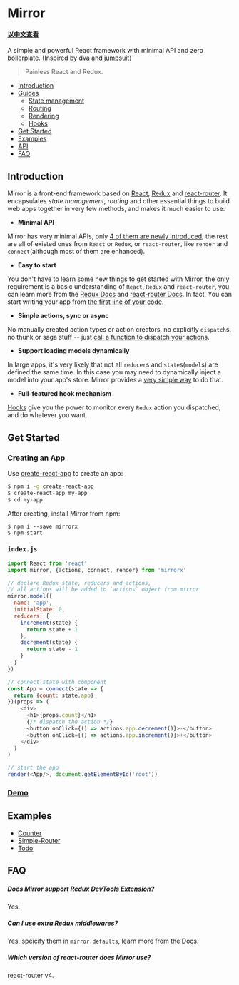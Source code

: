 # Mirror

#### [以中文查看](https://github.com/mirrorjs/mirror/blob/master/README_zh.md)

A simple and powerful React framework with minimal API and zero boilerplate. (Inspired by [dva](https://github.com/dvajs/dva) and [jumpsuit](https://github.com/jumpsuit/jumpsuit))

> Painless React and Redux.

* [Introduction](#introduction)
* [Guides](https://github.com/mirrorjs/mirror/blob/master/docs/guides.md)
  * [State management](https://github.com/mirrorjs/mirror/blob/master/docs/guides.md#state-management)
  * [Routing](https://github.com/mirrorjs/mirror/blob/master/docs/guides.md#routing)
  * [Rendering](https://github.com/mirrorjs/mirror/blob/master/docs/guides.md#rendering)
  * [Hooks](https://github.com/mirrorjs/mirror/blob/master/docs/guides.md#hooks)
* [Get Started](#get-started)
* [Examples](#examples)
* [API](https://github.com/mirrorjs/mirror/blob/master/docs/api.md)
* [FAQ](#faq)

## Introduction

Mirror is a front-end framework based on [React](https://facebook.github.io/react), [Redux](http://redux.js.org/docs/introduction/) and [react-router](https://github.com/ReactTraining/react-router). It encapsulates *state management*, *routing* and other essential things to build web apps together in very few methods, and makes it much easier to use:

* **Minimal API**

Mirror has very minimal APIs, only [4 of them are newly introduced](https://github.com/mirrorjs/mirror/blob/master/docs/api.md), the rest are all of existed ones from `React` or `Redux`, or `react-router`, like `render` and `connect`(although most of them are enhanced).

* **Easy to start**

You don't have to learn some new things to get started with Mirror, the only requirement is a basic understanding of `React`, `Redux` and `react-router`, you can learn more from the [Redux Docs](http://redux.js.org/docs/introduction/) and [react-router Docs](https://github.com/ReactTraining/react-router). In fact, You can start writing your app from [the first line of your code](#get-started).

* **Simple actions, sync or async**

No manually created action types or action creators, no explicitly `dispatch`s, no thunk or saga stuff -- just [call a function to dispatch your actions](https://github.com/mirrorjs/mirror/blob/master/docs/api.md#actions).

* **Support loading models dynamically**

In large apps, it's very likely that not all `reducer`s and `state`s(`model`s) are defined the same time. In this case you may need to dynamically inject a model into your app's store. Mirror provides a [very simple way](https://github.com/mirrorjs/mirror/blob/master/docs/api.md#rendercomponent-container-callback) to do that.

* **Full-featured hook mechanism**

[Hooks](https://github.com/mirrorjs/mirror/blob/master/docs/api.md#mirrorhookaction-getstate-) give you the power to monitor every `Redux` action you dispatched, and do whatever you want.


## Get Started

### Creating an App

Use [create-react-app](https://github.com/facebookincubator/create-react-app) to create an app:

```sh
$ npm i -g create-react-app
$ create-react-app my-app
$ cd my-app
```

After creating, install Mirror from npm:

```
$ npm i --save mirrorx
$ npm start
```

### `index.js`

```js
import React from 'react'
import mirror, {actions, connect, render} from 'mirrorx'

// declare Redux state, reducers and actions,
// all actions will be added to `actions` object from mirror
mirror.model({
  name: 'app',
  initialState: 0,
  reducers: {
    increment(state) {
      return state + 1
    },
    decrement(state) {
      return state - 1
    }
  }
})

// connect state with component
const App = connect(state => {
  return {count: state.app}
})(props => (
    <div>
      <h1>{props.count}</h1>
      {/* dispatch the action */}
      <button onClick={() => actions.app.decrement()}>-</button>
      <button onClick={() => actions.app.increment()}>+</button>
    </div>
  )
)

// start the app
render(<App/>, document.getElementById('root'))
```

### [Demo](https://www.webpackbin.com/bins/-Kmdm2zpS4JBvzbKBbIc)

## Examples

* [Counter](https://github.com/mirrorjs/mirror/blob/master/examples/counter)
* [Simple-Router](https://github.com/mirrorjs/mirror/blob/master/examples/simple-router)
* [Todo](https://github.com/mirrorjs/mirror/blob/master/examples/todo)


## FAQ

##### Does Mirror support [Redux DevTools Extension](https://github.com/zalmoxisus/redux-devtools-extension)?

Yes.

##### Can I use extra Redux middlewares?

Yes, speicify them in `mirror.defaults`, learn more from the Docs.

##### Which version of react-router does Mirror use?

react-router v4.

